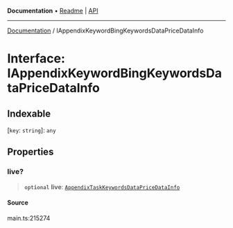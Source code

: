 **Documentation** • [Readme](../README.md) \| [API](../globals.md)

***

[Documentation](../README.md) / IAppendixKeywordBingKeywordsDataPriceDataInfo

# Interface: IAppendixKeywordBingKeywordsDataPriceDataInfo

## Indexable

 \[`key`: `string`\]: `any`

## Properties

### live?

> **`optional`** **live**: [`AppendixTaskKeywordsDataPriceDataInfo`](../classes/AppendixTaskKeywordsDataPriceDataInfo.md)

#### Source

main.ts:215274
